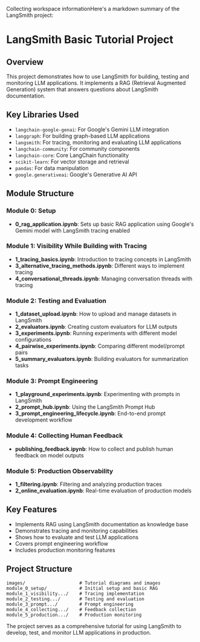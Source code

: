 Collecting workspace informationHere's a markdown summary of the LangSmith project:

# LangSmith Basic Tutorial Project

## Overview
This project demonstrates how to use LangSmith for building, testing and monitoring LLM applications. It implements a RAG (Retrieval Augmented Generation) system that answers questions about LangSmith documentation.

## Key Libraries Used
- `langchain-google-genai`: For Google's Gemini LLM integration
- `langgraph`: For building graph-based LLM applications 
- `langsmith`: For tracing, monitoring and evaluating LLM applications
- `langchain-community`: For community components
- `langchain-core`: Core LangChain functionality
- `scikit-learn`: For vector storage and retrieval
- `pandas`: For data manipulation
- `google.generativeai`: Google's Generative AI API

## Module Structure

### Module 0: Setup
- **0_rag_application.ipynb**: Sets up basic RAG application using Google's Gemini model with LangSmith tracing enabled

### Module 1: Visibility While Building with Tracing
- **1_tracing_basics.ipynb**: Introduction to tracing concepts in LangSmith
- **3_alternative_tracing_methods.ipynb**: Different ways to implement tracing
- **4_conversational_threads.ipynb**: Managing conversation threads with tracing

### Module 2: Testing and Evaluation
- **1_dataset_upload.ipynb**: How to upload and manage datasets in LangSmith
- **2_evaluators.ipynb**: Creating custom evaluators for LLM outputs
- **3_experiments.ipynb**: Running experiments with different model configurations
- **4_pairwise_experiments.ipynb**: Comparing different model/prompt pairs
- **5_summary_evaluators.ipynb**: Building evaluators for summarization tasks

### Module 3: Prompt Engineering
- **1_playground_experiments.ipynb**: Experimenting with prompts in LangSmith
- **2_prompt_hub.ipynb**: Using the LangSmith Prompt Hub
- **3_prompt_engineering_lifecycle.ipynb**: End-to-end prompt development workflow

### Module 4: Collecting Human Feedback
- **publishing_feedback.ipynb**: How to collect and publish human feedback on model outputs

### Module 5: Production Observability
- **1_filtering.ipynb**: Filtering and analyzing production traces
- **2_online_evaluation.ipynb**: Real-time evaluation of production models

## Key Features
- Implements RAG using LangSmith documentation as knowledge base
- Demonstrates tracing and monitoring capabilities
- Shows how to evaluate and test LLM applications
- Covers prompt engineering workflow
- Includes production monitoring features

## Project Structure
```
images/                    # Tutorial diagrams and images
module_0_setup/            # Initial setup and basic RAG
module_1_visibility.../    # Tracing implementation
module_2_testing.../       # Testing and evaluation
module_3_prompt.../        # Prompt engineering
module_4_collecting.../    # Feedback collection
module_5_production.../    # Production monitoring
```

The project serves as a comprehensive tutorial for using LangSmith to develop, test, and monitor LLM applications in production.
